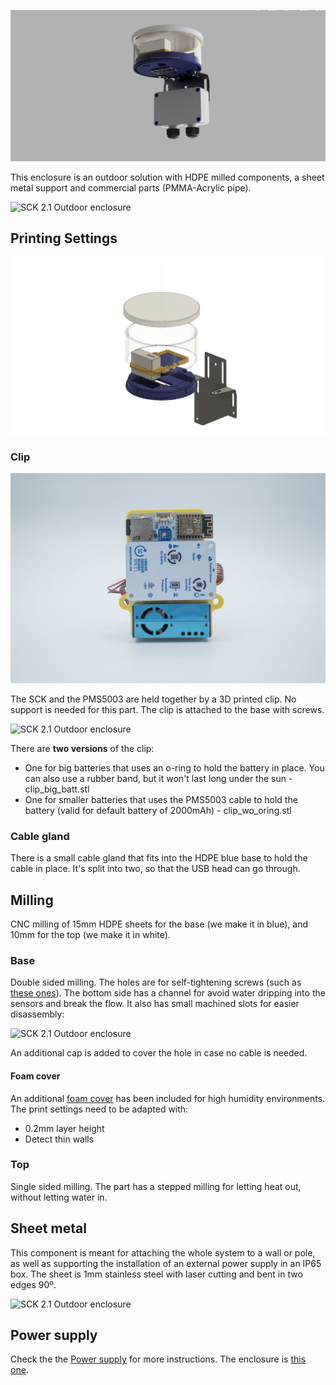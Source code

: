 ![](render_w_clip_foam.png)

This enclosure is an outdoor solution with HDPE milled components, a sheet metal support and commercial parts (PMMA-Acrylic pipe).

<img src="https://live.staticflickr.com/65535/48439505851_58562d14cc_h.jpg" alt="SCK 2.1 Outdoor enclosure">

## Printing Settings

![](case_render.png)

### Clip

![](clip.jpg)

The SCK and the PMS5003 are held together by a 3D printed clip. No support is needed for this part. The clip is attached to the base with screws.

<img src="https://live.staticflickr.com/65535/48439505406_c313e7eda3_h.jpg" alt="SCK 2.1 Outdoor enclosure">

There are **two versions** of the clip:

- One for big batteries that uses an o-ring to hold the battery in place. You can also use a rubber band, but it won't last long under the sun - clip_big_batt.stl
- One for smaller batteries that uses the PMS5003 cable to hold the battery (valid for default battery of 2000mAh) - clip_wo_oring.stl

### Cable gland

There is a small cable gland that fits into the HDPE blue base to hold the cable in place. It's split into two, so that the USB head can go through. 

## Milling

CNC milling of 15mm HDPE sheets for the base (we make it in blue), and 10mm for the top (we make it in white).

### Base

Double sided milling. The holes are for self-tightening screws (such as [these ones](https://www.celofixings.es/tornillos-rosca-plasticos/2834-tornillo-rosca-plastico-cl81z-celoplast-cabeza-alomada-pz.html?ref=4112CL81Z&attr=3861)). The bottom side has a channel for avoid water dripping into the sensors and break the flow. It also has small machined slots for easier disassembly:

<img src="https://live.staticflickr.com/65535/48439649822_7c7b6a8101_h.jpg" alt="SCK 2.1 Outdoor enclosure">

An additional cap is added to cover the hole in case no cable is needed.

#### Foam cover

An additional [foam cover](components/CLIP-FOAM.stl) has been included for high humidity environments. The print settings need to be adapted with:

- 0.2mm layer height
- Detect thin walls

### Top

Single sided milling. The part has a stepped milling for letting heat out, without letting water in.

## Sheet metal

This component is meant for attaching the whole system to a wall or pole, as well as supporting the installation of an external power supply in an IP65 box. The sheet is 1mm stainless steel with laser cutting and bent in two edges 90º.

<img src="https://live.staticflickr.com/65535/48439649392_67e981db3b_h.jpg" alt="SCK 2.1 Outdoor enclosure">

## Power supply

Check the the [Power supply](https://github.com/fablabbcn/smartcitizen-enclosures/tree/master/Power%20options) for more instructions. The enclosure is [this one](https://www.bopla.de/en/enclosure-technology/product/euromas-polymas/euromas-polymas-enclosures/pk-102-211.html).